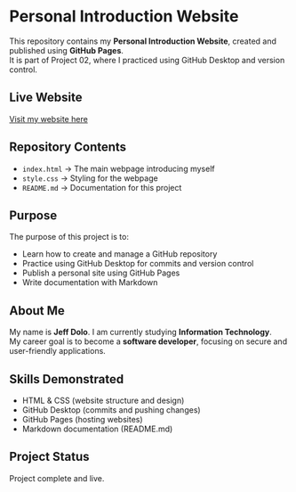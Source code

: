 # Personal Introduction Website

This repository contains my **Personal Introduction Website**, created and published using **GitHub Pages**.  
It is part of Project 02, where I practiced using GitHub Desktop and version control.

##  Live Website
[Visit my website here](https://github.com/JeffDolo)

## Repository Contents
- `index.html` → The main webpage introducing myself  
- `style.css` → Styling for the webpage  
- `README.md` → Documentation for this project  

##  Purpose
The purpose of this project is to:
- Learn how to create and manage a GitHub repository  
- Practice using GitHub Desktop for commits and version control  
- Publish a personal site using GitHub Pages  
- Write documentation with Markdown  

##  About Me
My name is **Jeff Dolo**. I am currently studying **Information Technology**.  
My career goal is to become a **software developer**, focusing on secure and user-friendly applications.

## Skills Demonstrated
- HTML & CSS (website structure and design)  
- GitHub Desktop (commits and pushing changes)  
- GitHub Pages (hosting websites)  
- Markdown documentation (README.md)  

## Project Status
Project complete and live.
